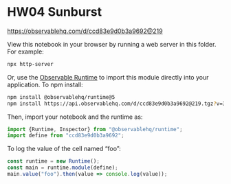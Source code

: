 # HW04 Sunburst

https://observablehq.com/d/ccd83e9d0b3a9692@219

View this notebook in your browser by running a web server in this folder. For
example:

~~~sh
npx http-server
~~~

Or, use the [Observable Runtime](https://github.com/observablehq/runtime) to
import this module directly into your application. To npm install:

~~~sh
npm install @observablehq/runtime@5
npm install https://api.observablehq.com/d/ccd83e9d0b3a9692@219.tgz?v=3
~~~

Then, import your notebook and the runtime as:

~~~js
import {Runtime, Inspector} from "@observablehq/runtime";
import define from "ccd83e9d0b3a9692";
~~~

To log the value of the cell named “foo”:

~~~js
const runtime = new Runtime();
const main = runtime.module(define);
main.value("foo").then(value => console.log(value));
~~~
